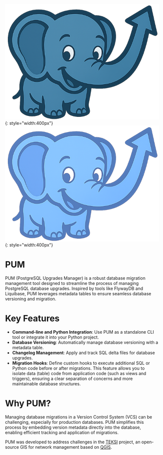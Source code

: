 
![pum](./assets/images/pum.png#only-light){: style="width:400px"}
![pum](./assets/images/pum-darkmode.png#only-dark){: style="width:400px"}

# PUM

PUM (PostgreSQL Upgrades Manager) is a robust database migration management tool designed to streamline the process of managing PostgreSQL database upgrades. Inspired by tools like FlywayDB and Liquibase, PUM leverages metadata tables to ensure seamless database versioning and migration.

# Key Features

- **Command-line and Python Integration**: Use PUM as a standalone CLI tool or integrate it into your Python project.
- **Database Versioning**: Automatically manage database versioning with a metadata table.
- **Changelog Management**: Apply and track SQL delta files for database upgrades.
- **Migration Hooks**: Define custom hooks to execute additional SQL or Python code before or after migrations. This feature allows you to isolate data (table) code from application code (such as views and triggers), ensuring a clear separation of concerns and more maintainable database structures.

# Why PUM?

Managing database migrations in a Version Control System (VCS) can be challenging, especially for production databases. PUM simplifies this process by embedding version metadata directly into the database, enabling efficient tracking and application of migrations.

PUM was developed to address challenges in the [TEKSI](https://github.com/TESKI) project, an open-source GIS for network management based on [QGIS](http://qgis.org/fr/site/).
